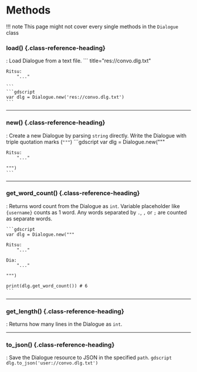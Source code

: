 # Methods

!!! note
    This page might not cover every single methods in the `Dialogue` class

### load() {.class-reference-heading}
:   Load Dialogue from a text file.
    ``` title="res://convo.dlg.txt"

    Ritsu:
        "..."

    ```
    ```gdscript
    var dlg = Dialogue.new('res://convo.dlg.txt')
    ```

<hr>

### new() {.class-reference-heading}
:   Create a new Dialogue by parsing `string` directly. Write the Dialogue with triple quotation marks (`"""`)
    ```gdscript
    var dlg = Dialogue.new("""

    Ritsu:
        "..."

    """)
    ```

<hr>

### get_word_count() {.class-reference-heading}

:    Returns word count from the Dialogue as `int`. Variable placeholder like `{username}` counts as 1 word. Any words separated by `.`, `,` or `;` are counted as separate words.

    ```gdscript
    var dlg = Dialogue.new("""

    Ritsu:
        "..."

    Dia:
        "..."

    """)

    print(dlg.get_word_count()) # 6
    ```

<hr>

### get_length() {.class-reference-heading}

:   Returns how many lines in the Dialogue as `int`.

<hr>

### to_json() {.class-reference-heading}

:   Save the Dialogue resource to JSON in the specified `path`.
    ```gdscript
    dlg.to_json('user://convo.dlg.txt')
    ```